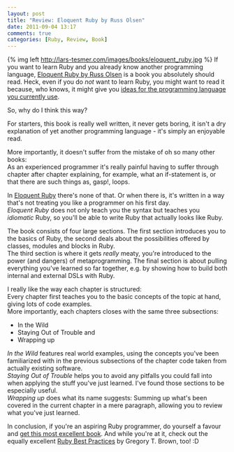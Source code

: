 ```yaml
---
layout: post
title: "Review: Eloquent Ruby by Russ Olsen"
date: 2011-09-04 13:17
comments: true
categories: [Ruby, Review, Book] 
---
```

{% img left http://lars-tesmer.com/images/books/eloquent_ruby.jpg %}
If you want to learn Ruby and you already know another programming language, [Eloquent Ruby by Russ Olsen](http://www.amazon.com/Eloquent-Ruby-Addison-Wesley-Professional/dp/0321584104) is a book you absolutely should read. Heck, even if you do *not* want to learn Ruby, you might want to read it because, who knows, it might give you [ideas for the programming language you currently use](http://lars-tesmer.com/blog/2011/08/29/phpunit-better-syntax-for-expecting-exceptions/).

So, why do I think this way?
<!-- more -->

For starters, this book is really well written, it never gets boring, it isn't a dry explanation of yet another programming language - it's simply an enjoyable read.

More importantly, it doesn't suffer from the mistake of oh so many other books:  
As an experienced programmer it's really painful having to suffer through chapter after chapter explaining, for example, what an if-statement is, or that there are such things as, gasp!, loops.

In [Eloquent Ruby](http://www.amazon.com/Eloquent-Ruby-Addison-Wesley-Professional/dp/0321584104) there's none of that. Or when there is, it's written in a way that's not treating you like a programmer on his first day.  
*Eloquent Ruby* does not only teach you the syntax but teaches you *idiomatic* Ruby, so you'll be able to write Ruby that actually looks like Ruby.

The book consists of four large sections. The first section introduces you to the basics of Ruby, the second deals about the possibilities offered by classes, modules and blocks in Ruby.  
The third section is where it gets *really* meaty, you're introduced to the power (and dangers) of metaprogramming. The final section is about pulling everything you've learned so far together, e.g. by showing how to build both internal and external DSLs with Ruby.

I really like the way each chapter is structured:  
Every chapter first teaches you to the basic concepts of the topic at hand, giving lots of code examples.  
More importantly, each chapters closes with the same three subsections:  

* In the Wild
* Staying Out of Trouble and
* Wrapping up

*In the Wild* features real world examples, using the concepts you've been familiarized with in the previous subsections of the chapter code taken from actually existing software.  
*Staying Out of Trouble* helps you to avoid any pitfalls you could fall into when applying the stuff you've just learned. I've found those sections to be especially useful.  
*Wrapping up* does what its name suggests: Summing up what's been covered in the current chapter in a mere paragraph, allowing you to review what you've just learned.

In conclusion, if you're an aspiring Ruby programmer, do yourself a favour and [get this most excellent book](http://www.amazon.com/Eloquent-Ruby-Addison-Wesley-Professional/dp/0321584104).
And while you're at it, check out the equally excellent [Ruby Best Practices](http://www.amazon.com/Ruby-Best-Practices-Gregory-Brown/dp/0596523009/) by Gregory T. Brown, too! :D
